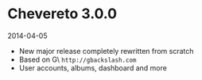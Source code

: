 # Chevereto 3.0.0

2014-04-05

- New major release completely rewritten from scratch
- Based on G\ `http://gbackslash.com`
- User accounts, albums, dashboard and more
